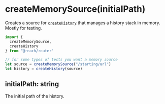 # createMemorySource(initialPath)

Creates a source for [`createHistory`](../createHistory) that manages a history stack in memory. Mostly for testing.

```jsx
import {
  createMemorySource,
  createHistory
} from "@reach/router"

// for some types of tests you want a memory source
let source = createMemorySource("/starting/url")
let history = createHistory(source)
```

## initialPath: string

The initial path of the history.
